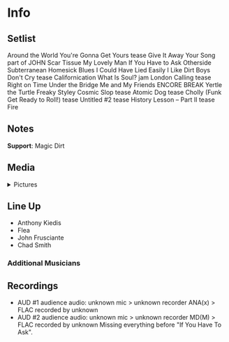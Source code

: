 # Info

## Setlist

Around the World
You're Gonna Get Yours tease
Give It Away
Your Song part of JOHN
Scar Tissue
My Lovely Man
If You Have to Ask
Otherside
Subterranean Homesick Blues
I Could Have Lied
Easily
I Like Dirt
Boys Don't Cry tease
Californication
What Is Soul? jam
London Calling tease
Right on Time
Under the Bridge
Me and My Friends
ENCORE BREAK
Yertle the Turtle
Freaky Styley
Cosmic Slop tease
Atomic Dog tease
Cholly (Funk Get Ready to Roll!) tease
Untitled #2 tease
History Lesson – Part II tease
Fire

## Notes

**Support**: Magic Dirt

## Media 

<details>
  <summary>Pictures</summary>
  <!--<img alt="Setlist" title="Setlist" src="_.jpg" height="200" />
  <img alt="Clipping" title="Clipping" src="_.jpg" height="200" />
  <img alt="Flyer" title="Flyer" src="_.jpg" height="200" />-->
</details>

## Line Up

* Anthony Kiedis
* Flea
* John Frusciante
* Chad Smith

### Additional Musicians

## Recordings

* AUD #1 audience audio: unknown mic > unknown recorder ANA(x) > FLAC recorded by unknown  
* AUD #2 audience audio: unknown mic > unknown recorder MD(M) > FLAC recorded by unknown Missing everything before "If You Have To Ask".
